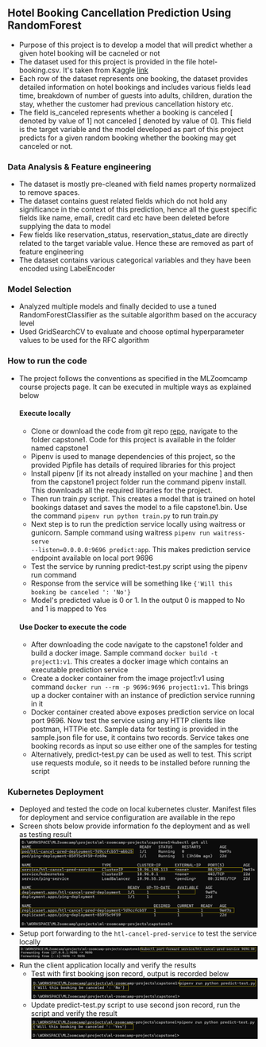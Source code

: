 ## Hotel Booking Cancellation Prediction Using RandomForest
- Purpose of this project is to develop a model that will predict whether a given hotel booking will be cacneled or not
- The dataset used for this project is provided in the file hotel-booking.csv. It's taken from Kaggle [link](https://www.kaggle.com/datasets/muhammaddawood42/hotel-booking-cancelations?select=hotel_booking.csv)
- Each row of the dataset represents one booking, the dataset provides detailed information on hotel bookings and includes various fields lead time, breakdown of number of guests into adults, children, duration the stay, whether the customer had previous cancellation history etc. 
- The field is_canceled represents whether a booking is canceled [ denoted by value of 1] not canceled [ denoted by value of 0]. This field is the target variable and the model developed as part of this project predicts for a given random booking whether the booking may get canceled or not. 

### Data Analysis & Feature engineering
- The dataset is mostly pre-cleaned with field names property normalized to remove spaces.
- The dataset contains guest related fields which do not hold any significance in the context of this prediction, hence all the guest specific fields like name, email, credit card etc have been deleted before supplying the data to model
- Few fields like reservation_status, reservation_status_date are directly related to the target variable value. Hence these are removed as part of feature engineering
- The dataset contains various categorical variables and they have been encoded using LabelEncoder

### Model Selection
- Analyzed multiple models and finally decided to use a tuned RandomForestClassifier as the suitable algorithm based on the accuracy level
- Used GridSearchCV to evaluate and choose optimal hyperparameter values to be used for the RFC algorithm

### How to run the code
- The project follows the conventions as specified in the MLZoomcamp course projects page. It can be executed in multiple ways as explained below
    #### Execute locally
    - Clone or download the code from git repo [repo](https://github.com/bhaskarv/ml-zoomcamp-projects.git), navigate to the folder capstone1. Code for this project is available in the folder named capstone1
    - Pipenv is used to manage dependencies of this project, so the provided Pipfile has details of required libraries for this project
    - Install pipenv [if its not already installed on your machine ] and then from the capstone1 project folder run the command pipenv install. This downloads all the required libraries for the project. 
    - Then run train.py script. This creates a model that is trained on hotel bookings dataset and saves the model to a file capstone1.bin. Use the command <code>pipenv run python train.py</code> to run train.py
    - Next step is to run the prediction service locally using waitress or gunicorn. Sample command using waitress <code>pipenv run waitress-serve --listen=0.0.0.0:9696 predict:app</code>. This makes prediction service endpoint available on local port 9696
    - Test the service by running predict-test.py script using the pipenv run command
    - Response from the service will be something like `{'Will this booking be canceled ': 'No'}`
    - Model's predicted value is 0 or 1. In the output 0 is mapped to No and 1 is mapped to Yes

    #### Use Docker to execute the code
    - After downloading the code navigate to the capstone1 folder and build a docker image. Sample command <code>docker build -t project1:v1</code>. This creates a docker image which contains an executable prediction service
    - Create a docker container from the image project1:v1 using command <code>docker run --rm -p 9696:9696 project1:v1</code>. This brings up a docker container with an instance of prediction service running in it
    - Docker container created above exposes prediction service on local port 9696. Now test the service using any HTTP clients like postman, HTTPie etc. Sample data for testing is provided in the sample.json file for use, it contains two records. Service takes one booking records as input so use either one of the samples for testing
    - Alternatively, predict-test.py can be used as well to test. This script use requests module, so it needs to be installed before running the script

### Kubernetes Deployment
- Deployed and tested the code on local kubernetes cluster. Manifest files for deployment and service configuration are available in the repo
- Screen shots below provide information fo the deployment and as well as testing result
![Hotel Cancel service nodel deployed on Local K8S cluster](k8s-local.png)
- Setup port forwarding to the `htl-cancel-pred-service` to test the service locally
![Setup portforwarding so that requests on local port 9696 are routerd to k8s service on port 80](port-forwarding.png)
- Run the client application locally and verify the results
     - Test with first booking json record, output is recorded below
     ![First test case](test1.png)
     - Update predict-test.py script to use second json record, run the script and verify the result
     ![Second test case](test2.png)
